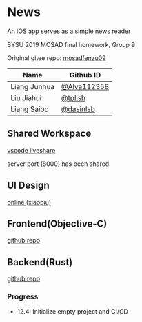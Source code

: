# News

An iOS app serves as a simple news reader

SYSU 2019  MOSAD final homework, Group 9

Original gitee repo: [mosadfenzu09](https://gitee.com/mosadfenzu09)

| Name         | Github ID                                    |
| ------------ | -------------------------------------------- |
| Liang Junhua | [@Alva112358](https://github.com/Alva112358) |
| Liu Jiahui   | [@tplish](https://github.com/tplish)         |
| Liang Saibo  | [@dasinlsb](https://github.com/dasinlsb)     |

## Shared Workspace

[vscode liveshare](http://47.102.157.223:8000)

server port (8000) has been shared.

## UI Design

[online (xiaopiu)](https://www.xiaopiu.com/h5/byId?type=project&id=5de52a8f6b1b5a71bc479c94)

## Frontend(Objective-C)

[github repo](https://github.com/sysu-2019-mosad-9/News-Frontend)

## Backend(Rust)

[github repo](https://github.com/sysu-2019-mosad-9/News-Backend)

### Progress

+ 12.4: Initialize empty project and CI/CD
